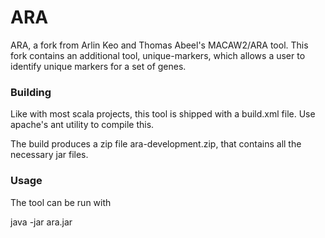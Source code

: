 # ARA
ARA, a fork from Arlin Keo and Thomas Abeel's MACAW2/ARA tool.
This fork contains an additional tool, unique-markers, which allows a user to identify unique markers for a set of genes.

### Building

Like with most scala projects, this tool is shipped with a build.xml file.
Use apache's ant utility to compile this.

The build produces a zip file ara-development.zip, that contains all the necessary jar files.
### Usage

The tool can be run with

java -jar ara.jar <tool> <tool options>



